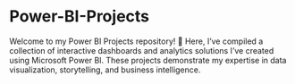 # Power-BI-Projects
Welcome to my Power BI Projects repository! 🚀 Here, I’ve compiled a collection of interactive dashboards and analytics solutions I’ve created using Microsoft Power BI. These projects demonstrate my expertise in data visualization, storytelling, and business intelligence.
